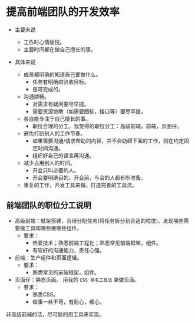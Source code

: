 # 提高前端团队的开发效率
* 主要来说
  * 工作时心情愉悦。
  * 主要时间都在做自己擅长的事。

* 具体来说
  * 成员都明确的知道自己要做什么。
    * 任务有明确的验收目标。
    * 是可完成的。
  * 沟通顺畅。
    * 对需求有疑问要尽早提。
    * 需要资源协助（如需要图标，接口等）要尽早提。
  * 各自能专注于自己擅长的事。
    * 职位合理的分工。我觉得的职位分工：高级前端，前端，页面仔。
  * 避免打断别人的工作节奏。
    * 如果需要沟通/请求帮助的内容，并不会妨碍下面的工作，则在约定固定时间沟通。
    * 组织好自己的语言再沟通。
  * 减少占用别人的时间。
    * 开会只叫必要的人。
    * 开会要明确目的。开会前，与会的人都有所准备。
  * 重复的工作，开发工具来做。打造完善的工具流。

## 前端团队的职位分工说明
* 高级前端：框架搭建，合理分配任务(将任务拆分到合适的粒度)。发现哪些需要做工具和哪些做哪些组件。
  * 要求：
    * 热爱技术；熟悉前端工程化；熟悉常见前端框架，组件。
    * 有较好的沟通能力，责任心强。
* 前端：生产组件和页面逻辑。
  * 要求：
    * 熟悉常见的前端框架，组件。
* 页面仔：静态页面。 用我的 `CSS 类名工具法` 来做页面。
  * 要求：
    * 熟悉CSS。
    * 做事一丝不苟，有耐心，细心。

非高级前端的活，尽可能的用工具来实现。